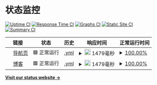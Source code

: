 # 状态监控

[![Uptime CI](https://github.com/lissettecarlr/upptime/workflows/Uptime%20CI/badge.svg)](https://github.com/lissettecarlr/upptime/actions?query=workflow%3A%22Uptime+CI%22)
[![Response Time CI](https://github.com/lissettecarlr/upptime/workflows/Response%20Time%20CI/badge.svg)](https://github.com/lissettecarlr/upptime/actions?query=workflow%3A%22Response+Time+CI%22)
[![Graphs CI](https://github.com/lissettecarlr/upptime/workflows/Graphs%20CI/badge.svg)](https://github.com/lissettecarlr/upptime/actions?query=workflow%3A%22Graphs+CI%22)
[![Static Site CI](https://github.com/lissettecarlr/upptime/workflows/Static%20Site%20CI/badge.svg)](https://github.com/lissettecarlr/upptime/actions?query=workflow%3A%22Static+Site+CI%22)
[![Summary CI](https://github.com/lissettecarlr/upptime/workflows/Summary%20CI/badge.svg)](https://github.com/lissettecarlr/upptime/actions?query=workflow%3A%22Summary+CI%22)

<!--start: status pages-->
<!-- This summary is generated by Upptime (https://github.com/upptime/upptime) -->
<!-- Do not edit this manually, your changes will be overwritten -->
<!-- prettier-ignore -->
| 链接 | 状态 | 历史 | 响应时间 | 正常运行时间 |
| --- | ------ | ------- | ------------- | ------ |
| <img alt="" src="https://icons.duckduckgo.com/ip3/kala.love.ico" height="13"> [导航页](https://kala.love) | 🟩 正常运行 | [.yml](https://github.com/lissettecarlr/upptime/commits/HEAD/history/.yml) | <details><summary><img alt="响应时间图像" src="./graphs//response-time-week.png" height="20"> 1479毫秒</summary><br><a href="https://lissettecarlr.github.io/upptime/history/"><img alt="响应时间 1703" src="https://img.shields.io/endpoint?url=https%3A%2F%2Fraw.githubusercontent.com%2Flissettecarlr%2Fupptime%2FHEAD%2Fapi%2F%2Fresponse-time.json"></a><br><a href="https://lissettecarlr.github.io/upptime/history/"><img alt="24 小时响应时间 1631" src="https://img.shields.io/endpoint?url=https%3A%2F%2Fraw.githubusercontent.com%2Flissettecarlr%2Fupptime%2FHEAD%2Fapi%2F%2Fresponse-time-day.json"></a><br><a href="https://lissettecarlr.github.io/upptime/history/"><img alt="7 天正常运行时间 1479" src="https://img.shields.io/endpoint?url=https%3A%2F%2Fraw.githubusercontent.com%2Flissettecarlr%2Fupptime%2FHEAD%2Fapi%2F%2Fresponse-time-week.json"></a><br><a href="https://lissettecarlr.github.io/upptime/history/"><img alt="30天的正常运行时间 1571" src="https://img.shields.io/endpoint?url=https%3A%2F%2Fraw.githubusercontent.com%2Flissettecarlr%2Fupptime%2FHEAD%2Fapi%2F%2Fresponse-time-month.json"></a><br><a href="https://lissettecarlr.github.io/upptime/history/"><img alt="1年的正常运行时间 1703" src="https://img.shields.io/endpoint?url=https%3A%2F%2Fraw.githubusercontent.com%2Flissettecarlr%2Fupptime%2FHEAD%2Fapi%2F%2Fresponse-time-year.json"></a></details> | <details><summary><a href="https://lissettecarlr.github.io/upptime/history/">100.00%</a></summary><a href="https://lissettecarlr.github.io/upptime/history/"><img alt="正常运行时间 100.00%" src="https://img.shields.io/endpoint?url=https%3A%2F%2Fraw.githubusercontent.com%2Flissettecarlr%2Fupptime%2FHEAD%2Fapi%2F%2Fuptime.json"></a><br><a href="https://lissettecarlr.github.io/upptime/history/"><img alt="24 小时正常运行时间 100.00%" src="https://img.shields.io/endpoint?url=https%3A%2F%2Fraw.githubusercontent.com%2Flissettecarlr%2Fupptime%2FHEAD%2Fapi%2F%2Fuptime-day.json"></a><br><a href="https://lissettecarlr.github.io/upptime/history/"><img alt="7 天正常运行时间 100.00%" src="https://img.shields.io/endpoint?url=https%3A%2F%2Fraw.githubusercontent.com%2Flissettecarlr%2Fupptime%2FHEAD%2Fapi%2F%2Fuptime-week.json"></a><br><a href="https://lissettecarlr.github.io/upptime/history/"><img alt="30天的正常运行时间 100.00%" src="https://img.shields.io/endpoint?url=https%3A%2F%2Fraw.githubusercontent.com%2Flissettecarlr%2Fupptime%2FHEAD%2Fapi%2F%2Fuptime-month.json"></a><br><a href="https://lissettecarlr.github.io/upptime/history/"><img alt="1年的正常运行时间 100.00%" src="https://img.shields.io/endpoint?url=https%3A%2F%2Fraw.githubusercontent.com%2Flissettecarlr%2Fupptime%2FHEAD%2Fapi%2F%2Fuptime-year.json"></a></details>
| <img alt="" src="https://icons.duckduckgo.com/ip3/blog.kala.love.ico" height="13"> [博客](https://blog.kala.love) | 🟩 正常运行 | [.yml](https://github.com/lissettecarlr/upptime/commits/HEAD/history/.yml) | <details><summary><img alt="响应时间图像" src="./graphs//response-time-week.png" height="20"> 1479毫秒</summary><br><a href="https://lissettecarlr.github.io/upptime/history/"><img alt="响应时间 1703" src="https://img.shields.io/endpoint?url=https%3A%2F%2Fraw.githubusercontent.com%2Flissettecarlr%2Fupptime%2FHEAD%2Fapi%2F%2Fresponse-time.json"></a><br><a href="https://lissettecarlr.github.io/upptime/history/"><img alt="24 小时响应时间 1631" src="https://img.shields.io/endpoint?url=https%3A%2F%2Fraw.githubusercontent.com%2Flissettecarlr%2Fupptime%2FHEAD%2Fapi%2F%2Fresponse-time-day.json"></a><br><a href="https://lissettecarlr.github.io/upptime/history/"><img alt="7 天正常运行时间 1479" src="https://img.shields.io/endpoint?url=https%3A%2F%2Fraw.githubusercontent.com%2Flissettecarlr%2Fupptime%2FHEAD%2Fapi%2F%2Fresponse-time-week.json"></a><br><a href="https://lissettecarlr.github.io/upptime/history/"><img alt="30天的正常运行时间 1571" src="https://img.shields.io/endpoint?url=https%3A%2F%2Fraw.githubusercontent.com%2Flissettecarlr%2Fupptime%2FHEAD%2Fapi%2F%2Fresponse-time-month.json"></a><br><a href="https://lissettecarlr.github.io/upptime/history/"><img alt="1年的正常运行时间 1703" src="https://img.shields.io/endpoint?url=https%3A%2F%2Fraw.githubusercontent.com%2Flissettecarlr%2Fupptime%2FHEAD%2Fapi%2F%2Fresponse-time-year.json"></a></details> | <details><summary><a href="https://lissettecarlr.github.io/upptime/history/">100.00%</a></summary><a href="https://lissettecarlr.github.io/upptime/history/"><img alt="正常运行时间 100.00%" src="https://img.shields.io/endpoint?url=https%3A%2F%2Fraw.githubusercontent.com%2Flissettecarlr%2Fupptime%2FHEAD%2Fapi%2F%2Fuptime.json"></a><br><a href="https://lissettecarlr.github.io/upptime/history/"><img alt="24 小时正常运行时间 100.00%" src="https://img.shields.io/endpoint?url=https%3A%2F%2Fraw.githubusercontent.com%2Flissettecarlr%2Fupptime%2FHEAD%2Fapi%2F%2Fuptime-day.json"></a><br><a href="https://lissettecarlr.github.io/upptime/history/"><img alt="7 天正常运行时间 100.00%" src="https://img.shields.io/endpoint?url=https%3A%2F%2Fraw.githubusercontent.com%2Flissettecarlr%2Fupptime%2FHEAD%2Fapi%2F%2Fuptime-week.json"></a><br><a href="https://lissettecarlr.github.io/upptime/history/"><img alt="30天的正常运行时间 100.00%" src="https://img.shields.io/endpoint?url=https%3A%2F%2Fraw.githubusercontent.com%2Flissettecarlr%2Fupptime%2FHEAD%2Fapi%2F%2Fuptime-month.json"></a><br><a href="https://lissettecarlr.github.io/upptime/history/"><img alt="1年的正常运行时间 100.00%" src="https://img.shields.io/endpoint?url=https%3A%2F%2Fraw.githubusercontent.com%2Flissettecarlr%2Fupptime%2FHEAD%2Fapi%2F%2Fuptime-year.json"></a></details>

<!--end: status pages-->

[**Visit our status website →**](https://lissettecarlr.github.io/upptime)
